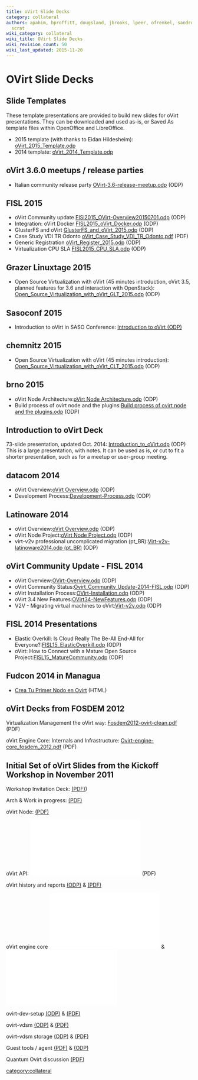 ```yaml
---
title: oVirt Slide Decks
category: collateral
authors: apahim, bproffitt, dougsland, jbrooks, lpeer, ofrenkel, sandrobonazzola,
  scrat
wiki_category: collateral
wiki_title: OVirt Slide Decks
wiki_revision_count: 50
wiki_last_updated: 2015-11-20
---
```


# OVirt Slide Decks

## Slide Templates

These template presentations are provided to build new slides for oVirt presentations. They can be downloaded and used as-is, or Saved As template files within OpenOffice and LibreOffice.

*   2015 template (with thanks to Eidan Hildesheim): [oVirt_2015_Template.odp](http://www.ovirt.org/images/7/7b/OVirt_2015_Template.odp)
*   2014 template: [oVirt_2014_Template.odp](http://www.ovirt.org/images/9/96/OVirt_2014_Template.odp)

## oVirt 3.6.0 meetups / release parties

*   Italian community release party [OVirt-3.6-release-meetup.odp](http://www.ovirt.org/images/3/3e/OVirt-3.6-release-meetup.odp) (ODP)

## FISL 2015

*   oVirt Community update [FISl2015_OVirt-Overview20150701.odp](http://www.ovirt.org/images/4/48/FISl2015_OVirt-Overview20150701.odp) (ODP)
*   Integration: oVirt Docker [FISL2015_oVirt_Docker.odp](http://www.ovirt.org/images/4/4b/FISL2015_oVirt_Docker.odp) (ODP)
*   GlusterFS and oVirt [GlusterFS_and_oVirt_2015.odp](http://www.ovirt.org/images/a/a1/GlusterFS_and_oVirt_2015.odp) (ODP)
*   Case Study VDI TR Odonto [oVirt_Case_Study_VDI_TR_Odonto.pdf](http://www.ovirt.org/images/a/ad/OVirt_CaseStudy_FISL16_VDI.pdf) (PDF)
*   Generic Registration [oVirt_Register_2015.odp](http://www.ovirt.org/images/3/3e/OVirt_Register_2015.odp) (ODP)
*   Virtualization CPU SLA [FISL2015_CPU_SLA.odp](http://www.ovirt.org/images/4/4a/FISL2015_CPU_SLA.odp) (ODP)

## Grazer Linuxtage 2015

*   Open Source Virtualization with oVirt (45 minutes introduction, oVirt 3.5, planned features for 3.6 and interaction with OpenStack): [Open_Source_Virtualization_with_oVirt_GLT_2015.odp](http://www.ovirt.org/images/3/39/Open_Source_Virtualization_with_oVirt_GLT_2015.odp) (ODP)

## Sasoconf 2015

*   Introduction to oVirt in SASO Conference: [Introduction to oVirt (ODP)](https://villadalmine.fedorapeople.org/Presentaciones/Sasoconf2015/Introduction_to_oVirt-Sasoconf2015.odp)

## chemnitz 2015

*   Open Source Virtualization with oVirt (45 minutes introduction): [Open_Source_Virtualization_with_oVirt_CLT_2015.odp](http://www.ovirt.org/images/a/ae/Open_Source_Virtualization_with_oVirt_CLT_2015.odp) (ODP)

## brno 2015

*   oVirt Node Architecture:[oVirt Node Architecture.odp](http://www.ovirt.org/images/3/34/Ovirt_Node_Architecture.odp) (ODP)
*   Build process of ovirt node and the plugins:[Build process of ovirt node and the plugins.odp](http://www.ovirt.org/images/1/1d/Build_process_of_ovirt-node_and_the_plugins.odp) (ODP)

## Introduction to oVirt Deck

73-slide presentation, updated Oct. 2014: [Introduction_to_oVirt.odp](http://www.ovirt.org/images/a/ad/Introduction_to_oVirt.odp) (ODP)
This is a large presentation, with notes. It can be used as is, or cut to fit a shorter presentation, such as for a meetup or user-group meeting.

## datacom 2014

*   oVirt Overview:[oVirt Overview.odp](http://www.ovirt.org/images/e/eb/Ovirt-overview-latinoware2014.odp) (ODP)
*   Development Process:[Development-Process.odp](http://www.ovirt.org/images/7/72/Development-Process.odp) (ODP)

## Latinoware 2014

*   oVirt Overview:[oVirt Overview.odp](http://www.ovirt.org/images/e/eb/Ovirt-overview-latinoware2014.odp) (ODP)
*   oVirt Node Project:[oVirt Node Project.odp](http://www.ovirt.org/images/a/af/Ovirt-node-latinoware2014.odp) (ODP)
*   virt-v2v professional uncomplicated migration (pt_BR):[Virt-v2v-latinoware2014.odp (pt_BR)](http://www.ovirt.org/images/0/00/Virt-v2v-latinoware2014.odp) (ODP)

## oVirt Community Update - FISL 2014

*   oVirt Overview:[OVirt-Overview.odp](http://www.ovirt.org/images/8/84/OVirt-Overview.odp) (ODP)
*   oVirt Community Status:[Ovirt_Community_Update-2014-FISL.odp](http://www.ovirt.org/images/1/15/Ovirt_Community_Update-2014-FISL.odp) (ODP)
*   oVirt Installation Process:[OVirt-Installation.odp‎](http://www.ovirt.org/images/3/36/OVirt-Installation.odp) (ODP)
*   oVirt 3.4 New Features:[OVirt34-NewFeatures.odp‎](http://www.ovirt.org/images/3/34/OVirt34-NewFeatures.odp) (ODP)
*   V2V - Migrating virtual machines to oVirt:[Virt-v2v.odp](http://www.ovirt.org/images/3/30/Virt-v2v.odp) (ODP)

## FISL 2014 Presentations

*   Elastic Overkill: Is Cloud Really The Be-All End-All for Everyone?:[FISL15_ElasticOverkill.odp‎](http://www.ovirt.org/images/b/bf/FISL15_ElasticOverkill.odp) (ODP)
*   oVirt: How to Connect with a Mature Open Source Project:[FISL15_MatureCommunity.odp](http://www.ovirt.org/images/5/54/FISL15_MatureCommunity.odp) (ODP)

## Fudcon 2014 in Managua

*   [Crea Tu Primer Nodo en Ovirt](https://villadalmine.fedorapeople.org/Presentaciones/Fudcon2014Managua/) (HTML)

## oVirt Decks from FOSDEM 2012

Virtualization Management the oVirt way: [Fosdem2012-ovirt-clean.pdf](http://www.ovirt.org/images/b/b0/Fosdem2012-ovirt-clean.pdf) (PDF)

oVirt Engine Core: Internals and Infrastructure: [Ovirt-engine-core_fosdem_2012.pdf](http://www.ovirt.org/images/f/f5/Ovirt-engine-core_fosdem_2012.pdf) (PDF)

## Initial Set of oVirt Slides from the Kickoff Workshop in November 2011

Workshop Invitation Deck: [(PDF)](http://www.ovirt.org/wp-content/uploads/2011/09/Ovirt-WorkShop-Invitation.pdf))

Arch & Work in progress: [(PDF)](http://www.ovirt.org/w/images/b/be/Ovirt-arch-iheim.pdf)

oVirt Node: [(PDF)](http://www.ovirt.org/wp-content/uploads/2011/11/ovirt-node.pdf)

oVirt API: ![](OVirt-API-CLI-SDK-20111102.pdf  "fig:OVirt-API-CLI-SDK-20111102.pdf ") (PDF)

oVirt history and reports [(ODP)](http://www.ovirt.org/wp-content/uploads/2011/11/oVirt_history_and_reports.odp) & [(PDF)](http://www.ovirt.org/wp-content/uploads/2011/11/oVirt_history_and_reports.pdf)

oVirt engine core ![](Ovirt-engine-core-20111102.odp "fig:Ovirt-engine-core-20111102.odp") & ![](Ovirt-engine-core-20111102.pdf "fig:Ovirt-engine-core-20111102.pdf")

ovirt-dev-setup [(ODP)](http://www.ovirt.org/wp-content/uploads/2011/11/ovirt-dev-setup.odp) & [(PDF)](http://www.ovirt.org/wp-content/uploads/2011/11/ovirt-dev-setup.pdf)

ovirt-vdsm [(ODP)](http://www.ovirt.org/wp-content/uploads/2011/11/ovirt-vdsm.odp) & [(PDF)](http://www.ovirt.org/wp-content/uploads/2011/11/ovirt-vdsm.pdf)

ovirt-vdsm storage [(ODP)](http://www.ovirt.org/wp-content/uploads/2011/11/ovirt-vdsm-storage.odp) & [(PDF)](http://www.ovirt.org/wp-content/uploads/2011/11/ovirt-vdsm-storage.pdf)

Guest tools / agent [(PDF)](http://www.ovirt.org/w/images/2/20/Ovirt-guest-agent.pdf) & [(ODP)](http://www.ovirt.org/w/images/c/c9/Ovirt-guest-agent.odp)

Quantum Ovirt discussion [(PDF)](http://www.ovirt.org/wp-content/uploads/2011/11/Quantum_Ovirt_discussion.pdf)

<category:collateral>
